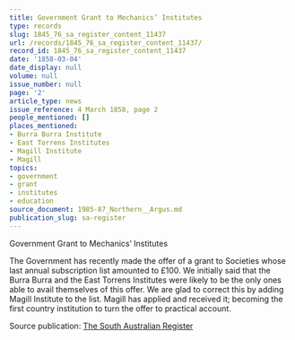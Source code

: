 ```yaml
---
title: Government Grant to Mechanics’ Institutes
type: records
slug: 1845_76_sa_register_content_11437
url: /records/1845_76_sa_register_content_11437/
record_id: 1845_76_sa_register_content_11437
date: '1858-03-04'
date_display: null
volume: null
issue_number: null
page: '2'
article_type: news
issue_reference: 4 March 1858, page 2
people_mentioned: []
places_mentioned:
- Burra Burra Institute
- East Torrens Institutes
- Magill Institute
- Magill
topics:
- government
- grant
- institutes
- education
source_document: 1985-87_Northern__Argus.md
publication_slug: sa-register
---
```


Government Grant to Mechanics’ Institutes

The Government has recently made the offer of a grant to Societies whose last annual subscription list amounted to £100.  We initially said that the Burra Burra and the East Torrens Institutes were likely to be the only ones able to avail themselves of this offer.  We are glad to correct this by adding Magill Institute to the list.  Magill has applied and received it; becoming the first country institution to turn the offer to practical account.

Source publication: [The South Australian Register](/publications/sa-register/)
